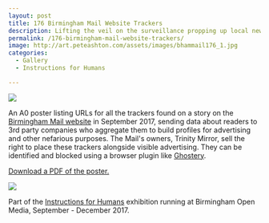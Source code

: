 ```yaml
---
layout: post
title: 176 Birmingham Mail Website Trackers
description: Lifting the veil on the surveillance propping up local news.
permalink: /176-birmingham-mail-website-trackers/
image: http://art.peteashton.com/assets/images/bhammail176_1.jpg
categories:
  - Gallery
  - Instructions for Humans

---
```


![](http://art.peteashton.com/assets/images/bhammail176_1.jpg)

An A0 poster listing URLs for all the trackers found on a story on the [Birmingham Mail website](https://www.birminghammail.co.uk) in September 2017, sending data about readers to 3rd party companies who aggregate them to build profiles for advertising and other nefarious purposes. The Mail's owners, Trinity Mirror, sell the right to place these trackers alongside visible advertising. They can be identified and blocked using a browser plugin like [Ghostery](http://ghostery.com). 

[Download a PDF of the poster.](http://art.peteashton.com/assets/docs/176_Birmingham_Mail_Trackers.pdf) 

[![](http://art.peteashton.com/assets/images/176_Birmingham_Mail_Trackers.jpg)](http://art.peteashton.com/assets/docs/176_Birmingham_Mail_Trackers.pdf)

Part of the [Instructions for Humans](http://instructionsforhumans.com) exhibition running at Birmingham Open Media, September - December 2017. 



